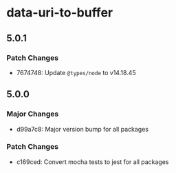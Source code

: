# data-uri-to-buffer

## 5.0.1

### Patch Changes

- 7674748: Update `@types/node` to v14.18.45

## 5.0.0

### Major Changes

- d99a7c8: Major version bump for all packages

### Patch Changes

- c169ced: Convert mocha tests to jest for all packages
